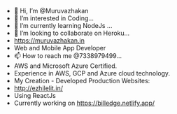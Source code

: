 - 👋 Hi, I’m @Muruvazhakan
- 👀 I’m interested in Coding...
- 🌱 I’m currently learning NodeJs ...
- 💞️ I’m looking to collaborate on Heroku...
- https://muruvazhakan.in
- Web and Mobile App Developer
- 📫 How to reach me @7338979499...
- AWS and Microsoft Azure Certified.
- Experience in AWS, GCP and Azure cloud technology.
- My Creation - Developed Production Websites: 
- http://ezhilelit.in/
- Using ReactJs
- Currently working on https://billedge.netlify.app/
<!---
Muruvazhakan/Muruvazhakan is a ✨ special ✨ repository because its `README.md` (this file) appears on your GitHub profile.
You can click the Preview link to take a look at your changes.
--->
